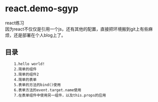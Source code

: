 ﻿# react.demo-sgyp
react练习
<br>
因为react不仅仅是引用一个js，还有其他的配置，直接把环境搬到git上有些麻烦，还是部署在个人blog上了。
<br>
## 目录
		1.hello world!
		2.简单的组件
		3.简单的组件2
		4.简单的表单
		5.表单的方法的bind()使用
		6.表单方法的event.target.name使用
		7.在表单组件中使用另一组件，以及this.props的应用
##